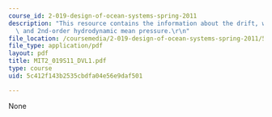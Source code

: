 ```yaml
---
course_id: 2-019-design-of-ocean-systems-spring-2011
description: "This resource contains the information about the drift, wind drag forces/moments\
  \ and 2nd-order hydrodynamic mean pressure.\r\n"
file_location: /coursemedia/2-019-design-of-ocean-systems-spring-2011/5c412f143b2535cbdfa04e56e9daf501_MIT2_019S11_DVL1.pdf
file_type: application/pdf
layout: pdf
title: MIT2_019S11_DVL1.pdf
type: course
uid: 5c412f143b2535cbdfa04e56e9daf501

---
```

None